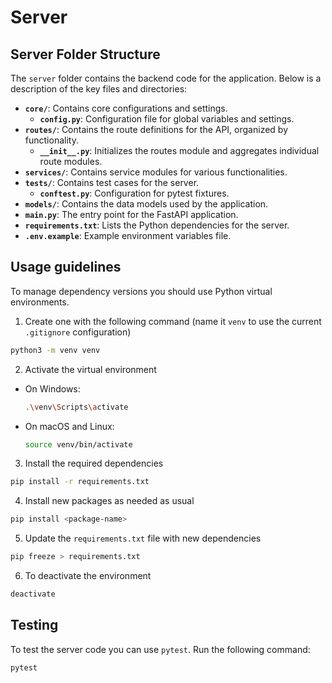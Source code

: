 # Server

## Server Folder Structure

The `server` folder contains the backend code for the application. Below is a description of the key files and directories:

- **`core/`**: Contains core configurations and settings.
    - **`config.py`**: Configuration file for global variables and settings.
- **`routes/`**: Contains the route definitions for the API, organized by functionality.
    - **`__init__.py`**: Initializes the routes module and aggregates individual route modules.
- **`services/`**: Contains service modules for various functionalities.
- **`tests/`**: Contains test cases for the server.
    - **`conftest.py`**: Configuration for pytest fixtures.
- **`models/`**: Contains the data models used by the application.
- **`main.py`**: The entry point for the FastAPI application.
- **`requirements.txt`**: Lists the Python dependencies for the server.
- **`.env.example`**: Example environment variables file.

## Usage guidelines 

To manage dependency versions you should use Python virtual environments.

1. Create one with the following command (name it ``venv`` to use the current ``.gitignore`` configuration)
```sh
python3 -m venv venv
```

2. Activate the virtual environment

- On Windows:
    ```sh
    .\venv\Scripts\activate
    ```
- On macOS and Linux:
    ```sh
    source venv/bin/activate
    ```

3. Install the required dependencies
```sh
pip install -r requirements.txt
```

4. Install new packages as needed as usual
```sh
pip install <package-name>
```

5. Update the ``requirements.txt`` file with new dependencies
```sh
pip freeze > requirements.txt
```

6. To deactivate the environment
```sh
deactivate
```

## Testing

To test the server code you can use ``pytest``. Run the following command:

```sh
pytest
```